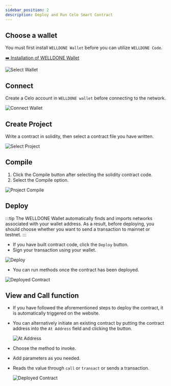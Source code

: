 ```yaml
---
sidebar_position: 2
description: Deploy and Run Celo Smart Contract
---
```


## Choose a wallet

You must first install `WELLDONE Wallet` before you can utilize `WELLDONE Code`.

[➡️ Installation of WELLDONE Wallet](https://chrome.google.com/webstore/detail/welldone-wallet/bmkakpenjmcpfhhjadflneinmhboecjf?hl=en)

![Select Wallet](img/select-wallet.png?raw=true 'Select Wallet')

## Connect

Create a Celo account in `WELLDONE wallet` before connecting to the network.

![Connect Wallet](img/select-wallet-celo.png?raw=true 'Connect Wallet')

## Create Project

Write a contract in solidity, then select a contract file you have written.

![Select Project](img/create-project-celo.png?raw=true 'Select Project')

## Compile

1. Click the Compile button after selecting the solidity contract code.
2. Select the Compile option.

![Project Compile](img/compile-celo.png?raw=true 'Project Compile')

## Deploy

:::tip
The WELLDONE Wallet automatically finds and imports networks associated with your wallet address. As a result, before deploying, you should choose whether you want to send a transaction to mainnet or testnet.
:::

- If you have built contract code, click the `Deploy` button.
- Sign your transaction using your wallet.

![Deploy](img/deploy-celo.png?raw=true 'Deploy')

- You can run methods once the contract has been deployed.

![Deployed Contract](img/call_view_celo.png?raw=true 'Deployed Contract')

## View and Call function

- If you have followed the aforementioned steps to deploy the contract, it is automatically triggered on the website.
- You can alternatively initiate an existing contract by putting the contract address into the `At Address` field and clicking the button.

  ![At Address](img/contract_address.png?raw=true 'At Address')

- Choose the method to invoke.
- Add parameters as you needed.
- Reads the value through `call` or `transact` or sends a transaction.
  <!-- ![At Address](img/call_at_address.png?raw=true "At Address") -->

  ![Deployed Contract](img/call_view_celo.png?raw=true 'Deployed Contract')
